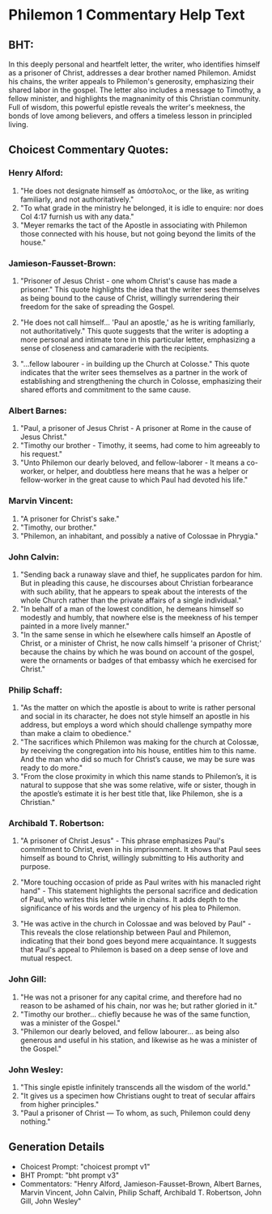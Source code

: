 # Philemon 1 Commentary Help Text

## BHT:
In this deeply personal and heartfelt letter, the writer, who identifies himself as a prisoner of Christ, addresses a dear brother named Philemon. Amidst his chains, the writer appeals to Philemon's generosity, emphasizing their shared labor in the gospel. The letter also includes a message to Timothy, a fellow minister, and highlights the magnanimity of this Christian community. Full of wisdom, this powerful epistle reveals the writer's meekness, the bonds of love among believers, and offers a timeless lesson in principled living.

## Choicest Commentary Quotes:
### Henry Alford:
1. "He does not designate himself as ἀπόστολος, or the like, as writing familiarly, and not authoritatively."
2. "To what grade in the ministry he belonged, it is idle to enquire: nor does Col 4:17 furnish us with any data."
3. "Meyer remarks the tact of the Apostle in associating with Philemon those connected with his house, but not going beyond the limits of the house."

### Jamieson-Fausset-Brown:
1. "Prisoner of Jesus Christ - one whom Christ's cause has made a prisoner." This quote highlights the idea that the writer sees themselves as being bound to the cause of Christ, willingly surrendering their freedom for the sake of spreading the Gospel.

2. "He does not call himself... 'Paul an apostle,' as he is writing familiarly, not authoritatively." This quote suggests that the writer is adopting a more personal and intimate tone in this particular letter, emphasizing a sense of closeness and camaraderie with the recipients.

3. "...fellow labourer - in building up the Church at Colosse." This quote indicates that the writer sees themselves as a partner in the work of establishing and strengthening the church in Colosse, emphasizing their shared efforts and commitment to the same cause.

### Albert Barnes:
1. "Paul, a prisoner of Jesus Christ - A prisoner at Rome in the cause of Jesus Christ." 
2. "Timothy our brother - Timothy, it seems, had come to him agreeably to his request."
3. "Unto Philemon our dearly beloved, and fellow-laborer - It means a co-worker, or helper, and doubtless here means that he was a helper or fellow-worker in the great cause to which Paul had devoted his life."

### Marvin Vincent:
1. "A prisoner for Christ's sake."
2. "Timothy, our brother."
3. "Philemon, an inhabitant, and possibly a native of Colossae in Phrygia."

### John Calvin:
1. "Sending back a runaway slave and thief, he supplicates pardon for him. But in pleading this cause, he discourses about Christian forbearance with such ability, that he appears to speak about the interests of the whole Church rather than the private affairs of a single individual."
2. "In behalf of a man of the lowest condition, he demeans himself so modestly and humbly, that nowhere else is the meekness of his temper painted in a more lively manner."
3. "In the same sense in which he elsewhere calls himself an Apostle of Christ, or a minister of Christ, he now calls himself 'a prisoner of Christ;' because the chains by which he was bound on account of the gospel, were the ornaments or badges of that embassy which he exercised for Christ."

### Philip Schaff:
1. "As the matter on which the apostle is about to write is rather personal and social in its character, he does not style himself an apostle in his address, but employs a word which should challenge sympathy more than make a claim to obedience."
2. "The sacrifices which Philemon was making for the church at Colossæ, by receiving the congregation into his house, entitles him to this name. And the man who did so much for Christ’s cause, we may be sure was ready to do more."
3. "From the close proximity in which this name stands to Philemon’s, it is natural to suppose that she was some relative, wife or sister, though in the apostle’s estimate it is her best title that, like Philemon, she is a Christian."

### Archibald T. Robertson:
1. "A prisoner of Christ Jesus" - This phrase emphasizes Paul's commitment to Christ, even in his imprisonment. It shows that Paul sees himself as bound to Christ, willingly submitting to His authority and purpose.

2. "More touching occasion of pride as Paul writes with his manacled right hand" - This statement highlights the personal sacrifice and dedication of Paul, who writes this letter while in chains. It adds depth to the significance of his words and the urgency of his plea to Philemon.

3. "He was active in the church in Colossae and was beloved by Paul" - This reveals the close relationship between Paul and Philemon, indicating that their bond goes beyond mere acquaintance. It suggests that Paul's appeal to Philemon is based on a deep sense of love and mutual respect.

### John Gill:
1. "He was not a prisoner for any capital crime, and therefore had no reason to be ashamed of his chain, nor was he; but rather gloried in it." 
2. "Timothy our brother... chiefly because he was of the same function, was a minister of the Gospel." 
3. "Philemon our dearly beloved, and fellow labourer... as being also generous and useful in his station, and likewise as he was a minister of the Gospel."

### John Wesley:
1. "This single epistle infinitely transcends all the wisdom of the world." 
2. "It gives us a specimen how Christians ought to treat of secular affairs from higher principles."
3. "Paul a prisoner of Christ — To whom, as such, Philemon could deny nothing."


## Generation Details
- Choicest Prompt: "choicest prompt v1"
- BHT Prompt: "bht prompt v3"
- Commentators: "Henry Alford, Jamieson-Fausset-Brown, Albert Barnes, Marvin Vincent, John Calvin, Philip Schaff, Archibald T. Robertson, John Gill, John Wesley"
